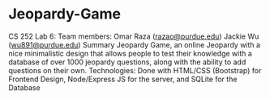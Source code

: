 # Jeopardy-Game
CS 252 Lab 6:
Team members:
Omar Raza (razao@purdue.edu)
Jackie Wu (wu891@purdue.edu)
Summary
Jeopardy Game, an online Jeopardy with a nice minimalistic design that allows people to test their knowledge with a database of over 1000 jeopardy questions, along with the ability to add questions on their own.
Technologies:
Done with HTML/CSS (Bootstrap) for Frontend Design,  Node/Express JS for the server, and SQLite for the Database
